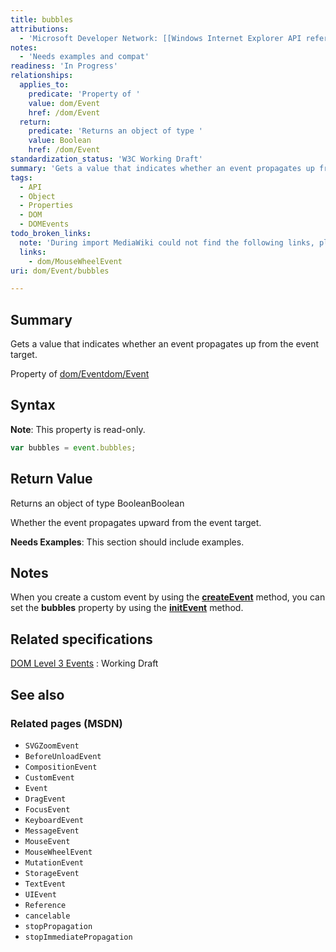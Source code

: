 ```yaml
---
title: bubbles
attributions:
  - 'Microsoft Developer Network: [[Windows Internet Explorer API reference](http://msdn.microsoft.com/en-us/library/ie/hh828809%28v=vs.85%29.aspx) Article]'
notes:
  - 'Needs examples and compat'
readiness: 'In Progress'
relationships:
  applies_to:
    predicate: 'Property of '
    value: dom/Event
    href: /dom/Event
  return:
    predicate: 'Returns an object of type '
    value: Boolean
    href: /dom/Event
standardization_status: 'W3C Working Draft'
summary: 'Gets a value that indicates whether an event propagates up from the event target.'
tags:
  - API
  - Object
  - Properties
  - DOM
  - DOMEvents
todo_broken_links:
  note: 'During import MediaWiki could not find the following links, please fix and adjust this list.'
  links:
    - dom/MouseWheelEvent
uri: dom/Event/bubbles

---
```

## <span>Summary</span>

Gets a value that indicates whether an event propagates up from the event target.

Property of [dom/Event](/dom/Event)[dom/Event](/dom/Event)

## <span>Syntax</span>

**Note**: This property is read-only.

``` js
var bubbles = event.bubbles;
```

## <span>Return Value</span>

Returns an object of type BooleanBoolean

Whether the event propagates upward from the event target.

**Needs Examples**: This section should include examples.

## <span>Notes</span>

When you create a custom event by using the [**createEvent**](/dom/Document/createEvent) method, you can set the **bubbles** property by using the [**initEvent**](/dom/Event/initEvent) method.

## <span>Related specifications</span>

[DOM Level 3 Events](http://www.w3.org/TR/DOM-Level-3-Events/)
:   Working Draft

## <span>See also</span>

### <span>Related pages (MSDN)</span>

-   `SVGZoomEvent`
-   `BeforeUnloadEvent`
-   `CompositionEvent`
-   `CustomEvent`
-   `Event`
-   `DragEvent`
-   `FocusEvent`
-   `KeyboardEvent`
-   `MessageEvent`
-   `MouseEvent`
-   `MouseWheelEvent`
-   `MutationEvent`
-   `StorageEvent`
-   `TextEvent`
-   `UIEvent`
-   `Reference`
-   `cancelable`
-   `stopPropagation`
-   `stopImmediatePropagation`
